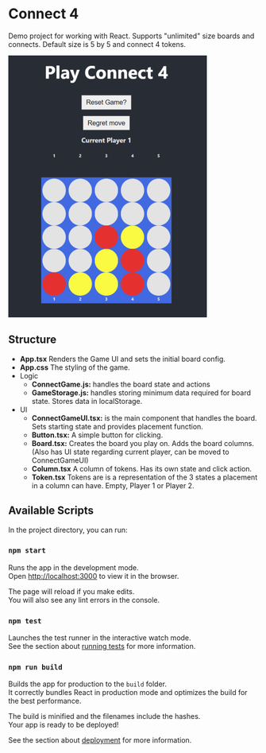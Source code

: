 # Connect 4

Demo project for working with React. Supports "unlimited" size boards and connects.
Default size is 5 by 5 and connect 4 tokens.

![Screenshot](/screenshot.png "Screenshot")

## Structure

* **App.tsx** Renders the Game UI and sets the initial board config.
* **App.css** The styling of the game.
* Logic
  * **ConnectGame.js:** handles the board state and actions
  * **GameStorage.js:** handles storing minimum data required for board state. Stores data in localStorage.
* UI
  * **ConnectGameUI.tsx:** is the main component that handles the board. Sets starting state and provides placement function.
  * **Button.tsx:** A simple button for clicking.
  * **Board.tsx:** Creates the board you play on. Adds the board columns. (Also has UI state regarding current player, can be moved to ConnectGameUI)
  * **Column.tsx** A column of tokens. Has its own state and click action.
  * **Token.tsx** Tokens are is a representation of the 3 states a placement in a column can have. Empty, Player 1 or Player 2.

## Available Scripts

In the project directory, you can run:

### `npm start`

Runs the app in the development mode.\
Open [http://localhost:3000](http://localhost:3000) to view it in the browser.

The page will reload if you make edits.\
You will also see any lint errors in the console.

### `npm test`

Launches the test runner in the interactive watch mode.\
See the section about [running tests](https://facebook.github.io/create-react-app/docs/running-tests) for more information.

### `npm run build`

Builds the app for production to the `build` folder.\
It correctly bundles React in production mode and optimizes the build for the best performance.

The build is minified and the filenames include the hashes.\
Your app is ready to be deployed!

See the section about [deployment](https://facebook.github.io/create-react-app/docs/deployment) for more information.
